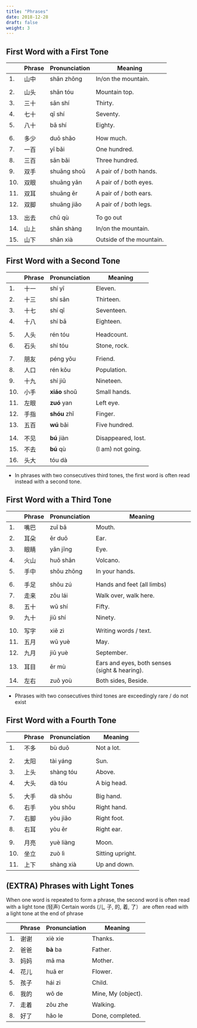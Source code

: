 ```yaml
---
title: "Phrases"
date: 2018-12-28
draft: false
weight: 3
---
```


## First Word with a First Tone

|     | Phrase | Pronunciation | Meaning |
|-----|--------|---------------|---------|
| 1.  | 山中 | shān zhōng | In/on the mountain. |
|     |     |  |  |
| 2.  | 山头 | shān tóu | Mountain top. |
| 3.  | 三十 | sān shí | Thirty. |  
| 4.  | 七十 | qī shí | Seventy. |  
| 5.  | 八十 | bā shí | Eighty. |  
|     |     |  |  |
| 6.  | 多少 | duō shǎo | How much. |
| 7.  | 一百 | yī bǎi | One hundred. |  
| 8.  | 三百 | sān bǎi | Three hundred. |
| 9.  | 双手 | shuāng shoǔ | A pair of / both hands. |
| 10. | 双眼 | shuāng yǎn | A pair of / both eyes. |
| 11. | 双耳 | shuāng ěr | A pair of / both ears. |
| 12. | 双脚 | shuāng jiǎo | A pair of / both legs. |
|     |     |  |  |
| 13. | 出去 | chū qù | To go out | 
| 14. | 山上 | shān shàng | In/on the mountain. |
| 15. | 山下 | shān xià | Outside of the mountain. |

## First Word with a Second Tone

|     | Phrase | Pronunciation | Meaning |
|-----|--------|---------------|---------|
| 1.  | 十一 | shí yī | Eleven. |  |
| 2.  | 十三 | shí sān | Thirteen. |   
| 3.  | 十七 | shí qī | Seventeen. |  
| 4.  | 十八 | shí bā | Eighteen. |  
|     |     |  |  |
| 5.  | 人头 | rén tóu | Headcount. |
| 6.  | 石头 | shí tóu | Stone, rock. | 
|     |     |  |  |
| 7.  | 朋友 | péng yǒu | Friend. |
| 8.  | 人口 | rén kǒu | Population. |
| 9.  | 十九 | shí jiǔ | Nineteen. | 
| 10. | 小手 | **xiáo** shoǔ | Small hands. | 
| 11. | 左眼 | **zuó** yan | Left eye. |
| 12. | 手指 | **shóu** zhǐ | Finger. | 
| 13. | 五百 | **wú** bǎi  | Five hundred. |  
|     |     |  |  |
| 14. | 不见 | **bú** jiàn | Disappeared, lost. |
| 15. | 不去 | **bú** qù | (I am) not going. |
| 16. | 头大 | tóu dà | 

* In phrases with two consecutives third tones, the first word is often read instead with a second tone.

## First Word with a Third Tone

|     | Phrase | Pronunciation | Meaning |
|-----|--------|---------------|---------|
| 1.  | 嘴巴 | zuǐ bā | Mouth. |
| 2.  | 耳朵 | ěr duō | Ear. |
| 3.  | 眼睛 | yǎn jīng | Eye. |  
| 4.  | 火山 | huǒ shān | Volcano. |
| 5.  | 手中 | shǒu zhōng | In your hands. |
|     |     |  |  |
| 6.  | 手足 | shǒu zú | Hands and feet (all limbs) |  
| 7.  | 走来 | zǒu lái | Walk over, walk here. |  
| 8.  | 五十 | wǔ shí  | Fifty. |  
| 9.  | 九十 | jiǔ shí  | Ninety. |  
|     |     |  |  |
| 10. | 写字 | xiě zì | Writing words / text. |
| 11. | 五月 | wǔ yuè  | May. | 
| 12. | 九月 | jiǔ yuè  | September. | 
| 13. | 耳目 | ěr mù | Ears and eyes, both senses (sight & hearing). |
| 14. | 左右 | zuǒ yoù | Both sides, Beside. | 

* Phrases with two consecutives third tones are exceedingly rare / do not exist
 
## First Word with a Fourth Tone

|     | Phrase | Pronunciation | Meaning |
|-----|--------|---------------|---------|
| 1.  | 不多 | bù duō | Not a lot. |
|     |     |  |  |
| 2.  | 太阳 | tài yáng | Sun. |
| 3.  | 上头 | shàng tóu | Above. |
| 4.  | 大头 | dà tóu | A big head. |
|     |     |  |  |
| 5.  | 大手 | dà shǒu | Big hand. |
| 6.  | 右手 | yòu shǒu | Right hand. |
| 7.  | 右脚 | yòu jiǎo | Right foot. |
| 8.  | 右耳 | yòu ěr | Right ear. |
|     |     |  |  |
| 9.  | 月亮 | yuè liàng | Moon. |
| 10. | 坐立 | zuò lì | Sitting upright. |
| 11. | 上下 | shàng xià | Up and down.  |

## (EXTRA) Phrases with Light Tones

When one word is repeated to form a phrase, the second word is often read with a light tone (轻声)
Certain words (儿, 子, 的, 着, 了） are often read with a light tone at the end of phrase

|     | Phrase | Pronunciation | Meaning |
|-----|--------|---------------|---------|
| 1.  | 谢谢 | xiè xie | Thanks. |
| 2.  | 爸爸 | **bà** ba | Father. |
| 3.  | 妈妈 | mā ma | Mother. |
| 4.  | 花儿 | huā er | Flower. |
| 5.  | 孩子 | hái zi | Child. |
| 6.  | 我的 | wǒ de | Mine, My (object). |
| 7.  | 走着 | zǒu zhe | Walking. |
| 8.  | 好了 | hǎo le | Done, completed. |
